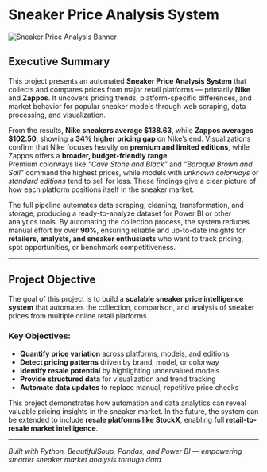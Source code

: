 # Sneaker Price Analysis System

![Sneaker Price Analysis Banner](https://github.com/user-attachments/assets/54392658-910b-4997-92ab-3efa274c1ef0)

## Executive Summary

This project presents an automated **Sneaker Price Analysis System** that collects and compares prices from major retail platforms — primarily **Nike** and **Zappos**. It uncovers pricing trends, platform-specific differences, and market behavior for popular sneaker models through web scraping, data processing, and visualization.

From the results, **Nike sneakers average $138.63**, while **Zappos averages $102.50**, showing a **34% higher pricing gap** on Nike’s end. Visualizations confirm that Nike focuses heavily on **premium and limited editions**, while Zappos offers a **broader, budget-friendly range**.  
Premium colorways like *“Cave Stone and Black”* and *“Baroque Brown and Sail”* command the highest prices, while models with *unknown colorways* or *standard editions* tend to sell for less. These findings give a clear picture of how each platform positions itself in the sneaker market.

The full pipeline automates data scraping, cleaning, transformation, and storage, producing a ready-to-analyze dataset for Power BI or other analytics tools. By automating the collection process, the system reduces manual effort by over **90%**, ensuring reliable and up-to-date insights for **retailers, analysts, and sneaker enthusiasts** who want to track pricing, spot opportunities, or benchmark competitiveness.

---

## Project Objective

The goal of this project is to build a **scalable sneaker price intelligence system** that automates the collection, comparison, and analysis of sneaker prices from multiple online retail platforms.

### Key Objectives:
- **Quantify price variation** across platforms, models, and editions  
- **Detect pricing patterns** driven by brand, model, or colorway  
- **Identify resale potential** by highlighting undervalued models  
- **Provide structured data** for visualization and trend tracking  
- **Automate data updates** to replace manual, repetitive price checks  

This project demonstrates how automation and data analytics can reveal valuable pricing insights in the sneaker market. In the future, the system can be extended to include **resale platforms like StockX**, enabling full **retail-to-resale market intelligence**.

---

*Built with Python, BeautifulSoup, Pandas, and Power BI — empowering smarter sneaker market analysis through data.*
